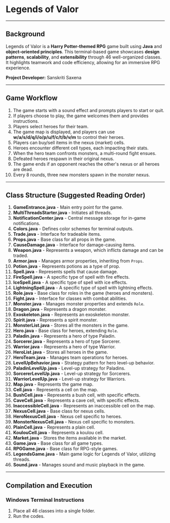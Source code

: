 # Legends of Valor

---

## Background
Legends of Valor is a **Harry Potter-themed RPG** game built using **Java** and **object-oriented principles**. This terminal-based game showcases **design patterns**, **scalability**, and **extensibility** through 46 well-organized classes. It highlights teamwork and code efficiency, allowing for an immersive RPG experience.

**Project Developer:** Sanskriti Saxena  

---



## Game Workflow

1. The game starts with a sound effect and prompts players to start or quit.
2. If players choose to play, the game welcomes them and provides instructions.
3. Players select heroes for their team.
4. The game map is displayed, and players can use **w/a/s/d/q/i/o/p/u/f/c/t/b/v/m** to control their heroes.
5. Players can buy/sell items in the nexus (market) cells.
6. Heroes encounter different cell types, each impacting their stats.
7. When the hero team confronts monsters, a multi-round fight ensues.
8. Defeated heroes respawn in their original nexus.
9. The game ends if an opponent reaches the other's nexus or all heroes are dead.
10. Every 8 rounds, three new monsters spawn in the monster nexus.

---

## Class Structure (Suggested Reading Order)

1. **GameEntrance.java** - Main entry point for the game.
2. **MultiThreadsStarter.java** - Initiates all threads.
3. **NotificationCenter.java** - Central message storage for in-game notifications.
4. **Colors.java** - Defines color schemes for terminal outputs.
5. **Trade.java** - Interface for tradeable items.
6. **Props.java** - Base class for all props in the game.
7. **CauseDamage.java** - Interface for damage-causing items.
8. **Weapon.java** - Represents a weapon, which inflicts damage and can be traded.
9. **Armor.java** - Manages armor properties, inheriting from `Props`.
10. **Potion.java** - Represents potions as a type of prop.
11. **Spell.java** - Represents spells that cause damage.
12. **FireSpell.java** - A specific type of spell with fire effects.
13. **IceSpell.java** - A specific type of spell with ice effects.
14. **LightningSpell.java** - A specific type of spell with lightning effects.
15. **Role.java** - Base class for roles in the game (heroes and monsters).
16. **Fight.java** - Interface for classes with combat abilities.
17. **Monster.java** - Manages monster properties and extends `Role`.
18. **Dragon.java** - Represents a dragon monster.
19. **Exoskeleton.java** - Represents an exoskeleton monster.
20. **Spirit.java** - Represents a spirit monster.
21. **MonsterList.java** - Stores all the monsters in the game.
22. **Hero.java** - Base class for heroes, extending `Role`.
23. **Paladin.java** - Represents a hero of type Paladin.
24. **Sorcerer.java** - Represents a hero of type Sorcerer.
25. **Warrior.java** - Represents a hero of type Warrior.
26. **HeroList.java** - Stores all heroes in the game.
27. **HeroTeam.java** - Manages team operations for heroes.
28. **LevelUpBehavior.java** - Strategy pattern for hero level-up behavior.
29. **PaladinLevelUp.java** - Level-up strategy for Paladins.
30. **SorcererLevelUp.java** - Level-up strategy for Sorcerers.
31. **WarriorLevelUp.java** - Level-up strategy for Warriors.
32. **Map.java** - Represents the game map.
33. **Cell.java** - Represents a cell on the map.
34. **BushCell.java** - Represents a bush cell, with specific effects.
35. **CaveCell.java** - Represents a cave cell, with specific effects.
36. **InaccessibleCell.java** - Represents an inaccessible cell on the map.
37. **NexusCell.java** - Base class for nexus cells.
38. **HeroNexusCell.java** - Nexus cell specific to heroes.
39. **MonsterNexusCell.java** - Nexus cell specific to monsters.
40. **PlainCell.java** - Represents a plain cell.
41. **KoulouCell.java** - Represents a koulou cell.
42. **Market.java** - Stores the items available in the market.
43. **Game.java** - Base class for all game types.
44. **RPGGame.java** - Base class for RPG-style games.
45. **LegendsGame.java** - Main game logic for Legends of Valor, utilizing threads.
46. **Sound.java** - Manages sound and music playback in the game.

---

## Compilation and Execution

### Windows Terminal Instructions

1. Place all 46 classes into a single folder.
2. Run the codes.
